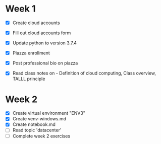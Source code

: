 # Week 1
- [X] Create cloud accounts  
- [X] Fill out cloud accounts form  
- [X] Update python to version 3.7.4  
- [X] Piazza enrollment  
- [X] Post professional bio on piazza  
- [X] Read class notes on - Definition of cloud computing, Class overview, TALLL principle  


# Week 2  
- [X] Create virtual environment "ENV3"  
- [X] Create venv-windows.md  
- [X] Create notebook.md  
- [ ] Read topic 'datacenter'  
- [ ] Complete week 2 exercises
